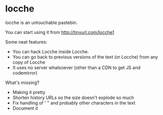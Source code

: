 locche
======

locche is an untouchable pastebin.

You can start using it from http://tinyurl.com/locche1

Some neat features:

* You can hack Locche inside Locche.
* You can go back to previous versions of the text (or Locche) from any copy of Locche
* It uses no server whatsoever (other than a CDN to get JS and codemirror)

What's missing?

* Making it pretty
* Shorten history URLs so the size doesn't explode so much
* Fix handling of ' " and probably other characters in the text
* Document it
